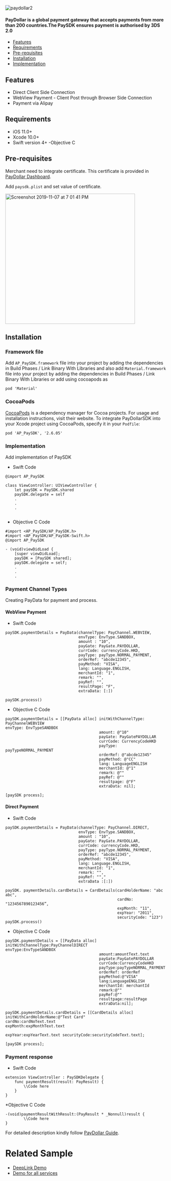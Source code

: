 ![paydollar2](https://user-images.githubusercontent.com/57220911/68009559-4000a480-fca8-11e9-8ed1-545a4b6e4cfd.png)

#### PayDollar is a global payment gateway that accepts payments from more than 200 countries.The PaySDK ensures payment is authorised by 3DS 2.0

- [Features](#features)
- [Requirements](#requirements)
- [Pre-requisites](#pre-requisites)
- [Installation](#installation)
- [Implementation](#implementation)



## Features
- Direct Client Side Connection
- WebView Payment - Client Post through Browser Side Connection
- Payment via Alipay

## Requirements

- iOS 11.0+
- Xcode 10.0+
- Swift version 4+
-Objective C



## Pre-requisites

Merchant need to integrate certificate. This certificate is provided in [PayDollar Dashboard](https://www.paydollar.com/b2c2/eng/merchant/index.jsp).

Add `paysdk.plist` and set value of certificate.

<img width="406" alt="Screenshot 2019-11-07 at 7 01 41 PM" src="https://user-images.githubusercontent.com/57219745/68393070-29b78480-0191-11ea-923a-19445f25fe52.png">

## Installation

### Framework file 

Add `AP_PaySDK.framework` file into your project by adding the dependencies in Build Phases / Link Binary With Libraries
and also add `Material.framework` file into your project by adding the dependencies in Build Phases / Link Binary With Libraries or add using  cocoapods as 

```
pod 'Material'

```


### CocoaPods

[CocoaPods](https://cocoapods.org) is a dependency manager for Cocoa projects. For usage and installation instructions, visit their website. To integrate PayDollarSDK into your Xcode project using CocoaPods, specify it in your `Podfile`:

```
pod 'AP_PaySDK', '2.6.05'

```

### Implementation

Add implementation of PaySDK

* Swift Code
```
@import AP_PaySDK

class ViewController: UIViewController {
    let paySDK = PaySDK.shared
    paySDK.delegate = self
    .
    .
    .
    
```
* Objective C Code
```
#import <AP_PaySDK/AP_PaySDK.h>
#import <AP_PaySDK/AP_PaySDK-Swift.h>
@import AP_PaySDK

- (void)viewDidLoad {
    [super viewDidLoad];
    paySDK = [PaySDK shared];
    paySDK.delegate = self;
    .
    .
    .
```
### Payment Channel Types

Creating PayData for payment and process.


#### WebView Payment

* Swift Code 
```
paySDK.paymentDetails = PayData(channelType: PayChannel.WEBVIEW,
                                envType: EnvType.SANDBOX,
                                amount : "10",
                                payGate: PayGate.PAYDOLLAR,
                                currCode: currencyCode.HKD, 
                                payType: payType.NORMAL_PAYMENT, 
                                orderRef: "abcde12345", 
                                payMethod: "VISA",
                                lang: Language.ENGLISH,
                                merchantId: "1",
                                remark: "",
                                payRef: "",
                                resultPage: "F",
                                extraData: [:])

paySDK.process()

```
* Objective C Code
```
paySDK.paymentDetails = [[PayData alloc] initWithChannelType: PayChannelWEBVIEW                                                            envType: EnvTypeSANDBOX 
                                         amount: @"10" 
                                         payGate: PayGatePAYDOLLAR 
                                         currCode: CurrencyCodeHKD 
                                         payType: payTypeNORMAL_PAYMENT 
                                         orderRef: @"abcde12345" 
                                         payMethod: @"CC" 
                                         lang: LanguageENGLISH 
                                         merchantId: @"1" 
                                         remark: @"" 
                                         payRef: @"" 
                                         resultpage: @"F" 
                                         extraData: nil];

[paySDK process];
```

#### Direct Payment

* Swift Code
```
paySDK.paymentDetails = PayData(channelType: PayChannel.DIRECT,
                                envType: EnvType.SANDBOX,
                                amount : "10",
                                payGate: PayGate.PAYDOLLAR,
                                currCode: currencyCode.HKD, 
                                payType: payType.NORMAL_PAYMENT, 
                                orderRef: "abcde12345", 
                                payMethod: "VISA",
                                lang: Language.ENGLISH,
                                merchantId: "1",
                                remark: "",
                                payRef: "","
                                extraData :[:])

paySDK. paymentDetails.cardDetails = CardDetails(cardHolderName: "abc abc",
                                                 cardNo: "1234567890123456”,
                                                 expMonth: "11",
                                                 expYear: "2011",
                                                 securityCode: "123")
paySDK.process()

```

* Objective C Code
```
paySDK.paymentDetails = [[PayData alloc] initWithChannelType:PayChannelDIRECT                                                              envType:EnvTypeSANDBOX 
                                         amount:amountText.text 
                                         payGate:PayGatePAYDOLLAR 
                                         currCode:CurrencyCodeHKD 
                                         payType:payTypeNORMAL_PAYMENT 
                                         orderRef: orderRef 
                                         payMethod:@"VISA" 
                                         lang:LanguageENGLISH 
                                         merchantId: merchantId 
                                         remark:@"" 
                                         payRef:@"" 
                                         resultpage:resultPage 
                                         extraData:nil];

paySDK.paymentDetails.cardDetails = [[CardDetails alloc] initWithCardHolderName:@"Test Card"                                                               cardNo:cardNoText.text                                                                            expMonth:expMonthText.text 
                                                         expYear:expYearText.text securityCode:securityCodeText.text];

[paySDK process];
```
### Payment response
* Swift Code
```
extension ViewController : PaySDKDelegate {
    func paymentResult(result: PayResult) {
        \\Code here
    }
}

```
*Objective C Code
```
-(void)paymentResultWithResult:(PayResult * _Nonnull)result {
        \\Code here
}
```
For detailed description kindly follow [PayDollar Guide](http://paydollar.com/pdf/op/enpdintguide.pdf).
                
# Related Sample
- [DeepLink Demo](https://github.com/asiapay-lib/ios-deeplink-demo)
- [Demo for all services](https://github.com/asiapay-lib/paysdk-ios-demo)
